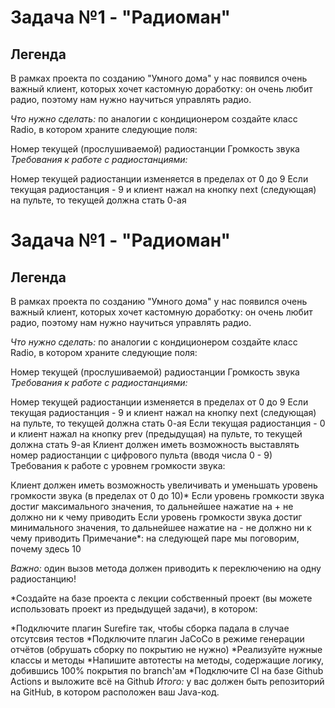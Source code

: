 # Задача №1 - "Радиоман"
## Легенда
В рамках проекта по созданию "Умного дома" у нас появился очень важный клиент, которых хочет кастомную доработку: он очень любит радио, поэтому нам нужно научиться управлять радио.

*Что нужно сделать:* по аналогии с кондиционером создайте класс Radio, в котором храните следующие поля:

Номер текущей (прослушиваемой) радиостанции
Громкость звука
*Требования к работе с радиостанциями:*

Номер текущей радиостанции изменяется в пределах от 0 до 9
Если текущая радиостанция - 9 и клиент нажал на кнопку next (следующая) на пульте, то текущей должна стать 0-ая
# Задача №1 - "Радиоман"
## Легенда
В рамках проекта по созданию "Умного дома" у нас появился очень важный клиент, которых хочет кастомную доработку: он очень любит радио, поэтому нам нужно научиться управлять радио.

*Что нужно сделать:* по аналогии с кондиционером создайте класс Radio, в котором храните следующие поля:

Номер текущей (прослушиваемой) радиостанции
Громкость звука
*Требования к работе с радиостанциями:*

Номер текущей радиостанции изменяется в пределах от 0 до 9
Если текущая радиостанция - 9 и клиент нажал на кнопку next (следующая) на пульте, то текущей должна стать 0-ая
Если текущая радиостанция - 0 и клиент нажал на кнопку prev (предыдущая) на пульте, то текущей должна стать 9-ая
Клиент должен иметь возможность выставлять номер радиостанции с цифрового пульта (вводя числа 0 - 9)
Требования к работе с уровнем громкости звука:

Клиент должен иметь возможность увеличивать и уменьшать уровень громкости звука (в пределах от 0 до 10)*
Если уровень громкости звука достиг максимального значения, то дальнейшее нажатие на + не должно ни к чему приводить
Если уровень громкости звука достиг минимального значения, то дальнейшее нажатие на - не должно ни к чему приводить
Примечание*: на следующей паре мы поговорим, почему здесь 10

*Важно:* один вызов метода должен приводить к переключению на одну радиостанцию!

*Создайте на базе проекта с лекции собственный проект (вы можете использовать проект из предыдущей задачи), в котором:

*Подключите плагин Surefire так, чтобы сборка падала в случае отсутсвия тестов
*Подключите плагин JaCoCo в режиме генерации отчётов (обрушать сборку по покрытию не нужно)
*Реализуйте нужные классы и методы
*Напишите автотесты на методы, содержащие логику, добившись 100% покрытия по branch'ам
*Подключите CI на базе Github Actions и выложите всё на Github
*Итого:* у вас должен быть репозиторий на GitHub, в котором расположен ваш Java-код.
